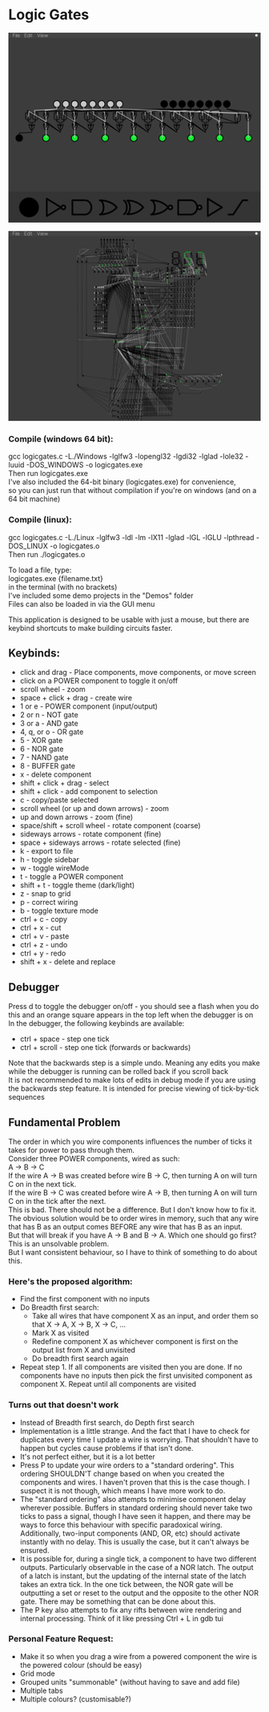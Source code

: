 # Logic Gates

![adder](images/adder.png)

![computerMk1](images/computerMk1.png)

### Compile (windows 64 bit):
gcc logicgates.c -L./Windows -lglfw3 -lopengl32 -lgdi32 -lglad -lole32 -luuid -DOS_WINDOWS -o logicgates.exe\
Then run logicgates.exe\
I've also included the 64-bit binary (logicgates.exe) for convenience,\
so you can just run that without compilation if you're on windows (and on a 64 bit machine)

### Compile (linux):
gcc logicgates.c -L./Linux -lglfw3 -ldl -lm -lX11 -lglad -lGL -lGLU -lpthread -DOS_LINUX -o logicgates.o\
Then run ./logicgates.o

To load a file, type:\
logicgates.exe {filename.txt}\
in the terminal (with no brackets)\
I've included some demo projects in the "Demos" folder\
Files can also be loaded in via the GUI menu

This application is designed to be usable with just a mouse, but there are\
keybind shortcuts to make building circuits faster.

## Keybinds:
* click and drag - Place components, move components, or move screen
* click on a POWER component to toggle it on/off
* scroll wheel - zoom
* space + click + drag - create wire
* 1 or e - POWER component (input/output)
* 2 or n - NOT gate
* 3 or a - AND gate
* 4, q, or o - OR gate
* 5 - XOR gate
* 6 - NOR gate
* 7 - NAND gate
* 8 - BUFFER gate
* x - delete component
* shift + click + drag - select
* shift + click - add component to selection
* c - copy/paste selected
* scroll wheel (or up and down arrows) - zoom
* up and down arrows - zoom (fine)
* space/shift + scroll wheel - rotate component (coarse)
* sideways arrows - rotate component (fine)
* space + sideways arrows - rotate selected (fine)
* k - export to file
* h - toggle sidebar
* w - toggle wireMode
* t - toggle a POWER component
* shift + t - toggle theme (dark/light)
* z - snap to grid
* p - correct wiring
* b - toggle texture mode
* ctrl + c - copy
* ctrl + x - cut
* ctrl + v - paste
* ctrl + z - undo
* ctrl + y - redo
* shift + x - delete and replace

## Debugger
Press d to toggle the debugger on/off - you should see a flash when you do this and an orange square appears in the top left when the debugger is on\
In the debugger, the following keybinds are available:
* ctrl + space - step one tick
* ctrl + scroll - step one tick (forwards or backwards)

Note that the backwards step is a simple undo. Meaning any edits you make while the debugger is running can be rolled back if you scroll back\
It is not recommended to make lots of edits in debug mode if you are using the backwards step feature. It is intended for precise viewing of tick-by-tick sequences

## Fundamental Problem
The order in which you wire components influences the number of ticks it takes for power to pass through them.\
Consider three POWER components, wired as such:\
A -> B -> C\
If the wire A -> B was created before wire B -> C, then turning A on will turn C on in the next tick.\
If the wire B -> C was created before wire A -> B, then turning A on will turn C on in the tick after the next.\
This is bad. There should not be a difference. But I don't know how to fix it.\
The obvious solution would be to order wires in memory, such that any wire that has B as an output comes BEFORE any wire that has B as an input.\
But that will break if you have A -> B and B -> A. Which one should go first? This is an unsolvable problem.\
But I want consistent behaviour, so I have to think of something to do about this.
### Here's the proposed algorithm:
* Find the first component with no inputs
* Do Breadth first search:
  * Take all wires that have component X as an input, and order them so that X -> A, X -> B, X -> C, ...
  * Mark X as visited
  * Redefine component X as whichever component is first on the output list from X and unvisited
  * Do breadth first search again
* Repeat step 1. If all components are visited then you are done. If no components have no inputs then pick the first unvisited component as component X. Repeat until all components are visited
### Turns out that doesn't work
* Instead of Breadth first search, do Depth first search
* Implementation is a little strange. And the fact that I have to check for duplicates every time I update a wire is worrying. That shouldn't have to happen but cycles cause problems if that isn't done.
* It's not perfect either, but it is a lot better
* Press P to update your wire orders to a "standard ordering". This ordering SHOULDN'T change based on when you created the components and wires. I haven't proven that this is the case though. I suspect it is not though, which means I have more work to do.
* The "standard ordering" also attempts to minimise component delay wherever possible. Buffers in standard ordering should never take two ticks to pass a signal, though I have seen it happen, and there may be ways to force this behaviour with specific paradoxical wiring. Additionally, two-input components (AND, OR, etc) should activate instantly with no delay. This is usually the case, but it can't always be ensured.
* It is possible for, during a single tick, a component to have two different outputs. Particularly observable in the case of a NOR latch. The output of a latch is instant, but the updating of the internal state of the latch takes an extra tick. In the one tick between, the NOR gate will be outputting a set or reset to the output and the opposite to the other NOR gate. There may be something that can be done about this.
* The P key also attempts to fix any rifts between wire rendering and internal processing. Think of it like pressing Ctrl + L in gdb tui

### Personal Feature Request:
 - Make it so when you drag a wire from a powered component the wire is the powered colour (should be easy)
 - Grid mode
 - Grouped units "summonable" (without having to save and add file)
 - Multiple tabs
 - Multiple colours? (customisable?)
 
